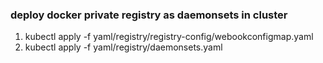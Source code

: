 ### deploy docker private registry as daemonsets in cluster

1. kubectl apply -f yaml/registry/registry-config/webookconfigmap.yaml
2. kubectl apply -f yaml/registry/daemonsets.yaml